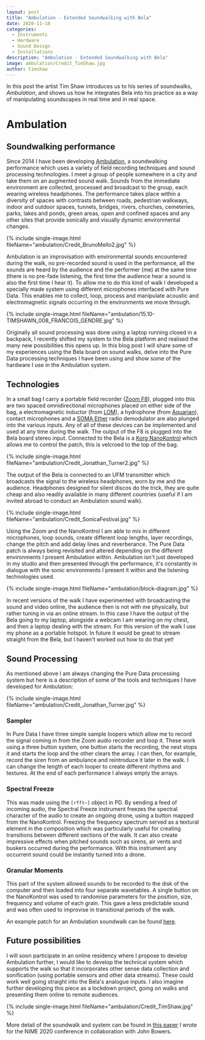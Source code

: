 ```yaml
---
layout: post
title: "Ambulation - Extended Soundwalking with Bela"
date: 2020-11-18
categories:
  - Instruments
  - Hardware
  - Sound Design
  - Installations
description: "Ambulation - Extended Soundwalking with Bela"
image: ambulation/Credit_TimShaw.jpg
author: timshaw
---
```


In this post the artist Tim Shaw introduces us to his series of soundwalks, *Ambulation*, and shows us how he integrates Bela into his practice as a way of manipulating soundscapes in real time and in real space.

# Ambulation

## Soundwalking performance

Since 2014 I have been developing [Ambulation](https://tim-shaw.net/augmented/), a soundwalking performance which uses a variety of field recording techniques and sound processing technologies. I meet a group of people somewhere in a city and take them on an augmented sound walk. Sounds from the immediate environment are collected, processed and broadcast to the group, each wearing wireless headphones. The performance takes place within a diversity of spaces with contrasts between roads, pedestrian walkways, indoor and outdoor spaces, tunnels, bridges, rivers, churches, cemeteries, parks, lakes and ponds, green areas, open and confined spaces and any other sites that provide sonically and visually dynamic environmental changes.

{% include single-image.html fileName="ambulation/Credit_BrunoMello2.jpg" %}

Ambulation is an improvisation with environmental sounds encountered during the walk, no pre-recorded sound is used in the performance, all the sounds are heard by the audience and the performer (me) at the same time (there is no pre-fade listening, the first time the audience hear a sound is also the first time I hear it). To allow me to do this kind of walk I developed a specially made system using different microphones interfaced with Pure Data. This enables me to collect, loop, process and manipulate acoustic and electromagnetic signals occurring in the environments we move through.

{% include single-image.html fileName="ambulation/15.10-TIMSHAWN_008_FRANCOIS_GENDRE.jpg" %}

Originally all sound processing was done using a laptop running closed in a backpack, I recently shifted my system to the Bela platform and realised the many new possibilities this opens up. In this blog post I will share some of my experiences using the Bela board on sound walks, delve into the Pure Data processing techniques I have been using and show some of the hardware I use in the Ambulation system.

## Technologies

In a small bag I carry a portable field recorder ([Zoom F8](https://zoomcorp.com/en/jp/handheld-video-recorders/field-recorders/f8/)), plugged into this are two spaced omnidirectional microphones placed on either side of the bag, a electromagnetic inductor (from [LOM](https://store.lom.audio/)), a hydrophone (from [Aquarian](https://www.aquarianaudio.com/)), contact microphones and a [SOMA Ether](https://somasynths.com/ether/) radio demodulator are also plunged into the various inputs. Any of all of these devices can be implemented and used at any time during the walk. The output of the F8 is plugged into the Bela board stereo input. Connected to the Bela is a [Korg NanoKontrol](https://www.korg.com/us/products/computergear/nanokontrol2/) which allows me to control the patch, this is velcroed to the top of the bag.

{% include single-image.html fileName="ambulation/Credit_Jonathan_Turner2.jpg" %}

The output of the Bela is connected to an UFM transmitter which broadcasts the signal to the wireless headphones, worn by me and the audience. Headphones designed for silent discos do the trick, they are quite cheap and also readily available in many different countries (useful if I am invited abroad to conduct an Ambulation sound walk).

{% include single-image.html fileName="ambulation/Credit_SonicaFestival.jpg" %}

Using the Zoom and the NanoKontrol I am able to mix in different microphones, loop sounds, create different loop lengths, layer recordings, change the pitch and add delay lines and reverberance. The Pure Data patch is always being revisited and altered depending on the different environments I present Ambulation within. Ambulation isn't just developed in my studio and then presented through the performance, it's constantly in dialogue with the sonic environments I present it within and the listening technologies used.

{% include single-image.html fileName="ambulation/block-diagram.jpg" %}

In recent versions of the walk I have experimented with broadcasting the sound and video online, the audience then is not with me physically, but rather tuning in via an online stream. In this case I have the output of the Bela going to my laptop, alongside a webcam I am wearing on my chest, and then a laptop dealing with the stream. For this version of the walk I use my phone as a portable hotspot. In future it would be great to stream straight from the Bela, but I haven't worked out how to do that yet!

## Sound Processing

As mentioned above I am always changing the Pure Data processing system but here is a description of some of the tools and techniques I have developed for Ambulation:

{% include single-image.html fileName="ambulation/Credit_Jonathan_Turner.jpg" %}

### Sampler

In Pure Data I have three simple sample loopers which allow me to record the signal coming in from the Zoom audio recorder and loop it. These work using a three button system, one button starts the recording, the next stops it and starts the loop and the other clears the array. I can then, for example, record the siren from an ambulance and reintroduce it later in the walk. I can change the length of each looper to create different rhythms and textures. At the end of each performance I always empty the arrays.

### Spectral Freeze

This was made using the `[rfft~]` object in PD. By sending a feed of incoming audio, the Spectral Freeze instrument freezes the spectral character of the audio to create an ongoing drone, using a button mapped from the NanoKontrol. Freezing the frequency spectrum served as a textural element in the composition which was particularly useful for creating transitions between different sections of the walk. It can also create impressive effects when pitched sounds such as sirens, air vents and buskers occurred during the performance. With this instrument any occurrent sound could be instantly turned into a drone.

### Granular Moments

This part of the system allowed sounds to be recorded to the disk of the computer and then loaded into four separate wavetables. A single button on the NanoKontrol was used to randomise parameters for the position, size, frequency and volume of each grain. This gave a less predictable sound and was often used to improvise in transitional periods of the walk.

An example patch for an Ambulation soundwalk can be found [here](../../../../assets/images/ambulation/ambulation.pd).

## Future possibilities

I will soon participate in an online residency where I propose to develop Ambulation further, I would like to develop the technical system which supports the walk so that it incorporates other sense data collection and sonification (using portable sensors and other data streams). These could work well going straight into the Bela's analogue inputs. I also imagine further developing this piece as a lockdown project, going on walks and presenting them online to remote audiences.

{% include single-image.html fileName="ambulation/Credit_TimShaw.jpg" %}

More detail of the soundwalk and system can be found in [this paper](https://www.nime.org/proceedings/2020/nime2020_paper4.pdf) I wrote for the NIME 2020 conference in collaboration with John Bowers.
